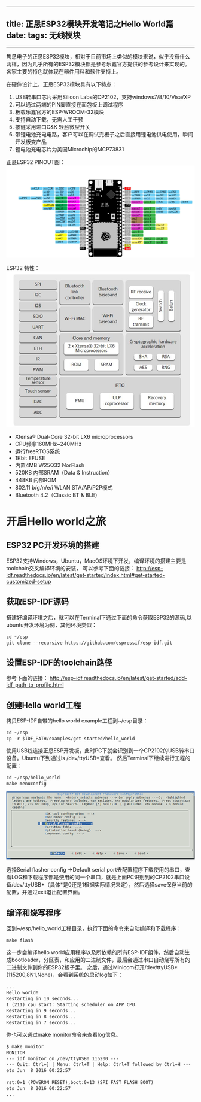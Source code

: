 ----
title: 正恳ESP32模块开发笔记之Hello World篇
date: 
tags: 无线模块
----
----
隽恳电子的正恳ESP32模块，相对于目前市场上类似的模块来说，似乎没有什么两样，因为几乎所有的ESP32模块都是参考乐鑫官方提供的参考设计来实现的。各家主要的特色就体现在器件用料和软件支持上。

在硬件设计上，正恳ESP32模块具有以下特点：
1. USB转串口芯片采用Silicon Labs的CP2102，支持windows7/8/10/Visa/XP
2. 可以通过两端的PIN脚直接在面包板上调试程序
3. 板载乐鑫官方的ESP-WROOM-32模块
4. 支持自动下载，无需人工干预
5. 按键采用进口C&K 轻触微型开关
6. 带锂电池充电电路，客户可以在调试完板子之后直接用锂电池供电使用，瞬间开发板变产品
7. 锂电池充电芯片为美国Microchip的MCP73831

正恳ESP32 PINOUT图：
![logo](ESP32development/ESP32pinout.jpg)

ESP32 特性：
![logo](ESP32development/FeaturesESP32.JPG)
- Xtensa® Dual-Core 32-bit LX6 microprocessors
- CPU频率160MHz~240MHz
- 运行freeRTOS系统
- 1Kbit EFUSE
- 内置4MB W25Q32 NorFlash
- 520KB 内部SRAM（Data & Instruction）
- 448KB 内部ROM
- 802.11 b/g/n/e/i WLAN STA/AP/P2P模式
- Bluetooth 4.2（Classic BT & BLE）

# 开启Hello world之旅

## ESP32 PC开发环境的搭建
ESP32支持Windows，Ubuntu，MacOS环境下开发，编译环境的搭建主要是toolchain交叉编译环境的安装，
可以参考下面的链接：
http://esp-idf.readthedocs.io/en/latest/get-started/index.html#get-started-customized-setup
## 获取ESP-IDF源码
搭建好编译环境之后，就可以在Terminal下通过下面的命令获取ESP32的源码,以ubuntu开发环境为例，其他环境类似：

```
cd ~/esp
git clone --recursive https://github.com/espressif/esp-idf.git
```
## 设置ESP-IDF的toolchain路径
参考下面的链接：
http://esp-idf.readthedocs.io/en/latest/get-started/add-idf_path-to-profile.html
## 创建Hello world工程
拷贝ESP-IDF自带的hello world example工程到~/esp目录：

```
cd ~/esp
cp -r $IDF_PATH/examples/get-started/hello_world
```
 使用USB线连接正恳ESP开发板，此时PC下就会识别到一个CP2102的USB转串口设备。Ubuntu下到通过ls /dev/ttyUSB*查看。
 然后Terminal下继续进行工程的配置：

```
cd ~/esp/hello_world
make menuconfig
```
![logo](ESP32development/project-configuration.png)

选择Serial flasher config ->Default serial port去配置程序下载使用的串口，查看LOG和下载程序都是使用的同一个串口，就是上面PC识别到的CP2102串口设备/dev/ttyUSB*（具体*是0还是1根据实际情况来定），然后选择save保存当前的配置，并通过exit退出配置界面。
## 编译和烧写程序
回到~/esp/hello_world工程目录，执行下面的命令来自动编译和下载程序：

```
make flash
```
这一步会编译hello world应用程序以及所依赖的所有ESP-IDF组件，然后自动生成bootloader，分区表，和应用的二进制文件，最后会通过串口自动烧写所有的二进制文件到你的ESP32板子里。
之后，通过Minicom打开/dev/ttyUSB*(115200,8N1,None)，会看到系统的启动log如下：

```
...
Hello world!
Restarting in 10 seconds...
I (211) cpu_start: Starting scheduler on APP CPU.
Restarting in 9 seconds...
Restarting in 8 seconds...
Restarting in 7 seconds...
```
你也可以通过make monitor命令来查看log信息。

```
$ make monitor
MONITOR
--- idf_monitor on /dev/ttyUSB0 115200 ---
--- Quit: Ctrl+] | Menu: Ctrl+T | Help: Ctrl+T followed by Ctrl+H ---
ets Jun  8 2016 00:22:57

rst:0x1 (POWERON_RESET),boot:0x13 (SPI_FAST_FLASH_BOOT)
ets Jun  8 2016 00:22:57
...
```
